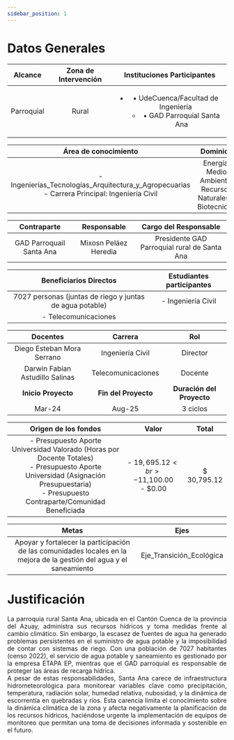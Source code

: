 ```yaml
---
sidebar_position: 1
---
```


# Datos Generales

|   Alcance  | Zona de Intervención |   Instituciones Participantes   |
|:----------:|:--------------------:|:-------------------------------:|
| Parroquial |        Rural         | <ul><li>&#8226; UdeCuenca/Facultad de Ingeniería  <ul><li>&#8226; GAD Parroquial Santa Ana </li></ul>|




|                  Área de conocimiento                  |                            Dominios                       | 
|:------------------------------------------------------:|:---------------------------------------------------------:|
| - Ingenierías_Tecnologías_Arquitectura_y_Agropecuarias <br> - Carrera Principal:  Ingeniería Civil | Energía, Medio Ambiente, Recursos Naturales y Biotecnicos |




|         Contraparte      |      Responsable      |          Cargo del Responsable              |
|:------------------------:|:---------------------:|:-------------------------------------------:| 
| GAD Parroquail Santa Ana | Mixosn Peláez Heredia |Presidente GAD Parroquial rural de Santa Ana |


|                    Beneficiarios Directos               |  Estudiantes participantes | 
|:------------------------------------------------------:|:-------------------------------------:|
|7027 personas (juntas de riego y juntas de agua potable) | - Ingeniería Civil <br>
- Telecomunicaciones |




|             Docentes            |     Carrera        |   Rol    |
|:-------------------------------:|:------------------:|:--------:|
|    Diego Esteban Mora Serrano   |  Ingeniería Civil  | Director |
| Darwin Fabian Astudillo Salinas | Telecomunicaciones |  Docente |
|       **Inicio Proyecto**       |**Fin del Proyecto**|**Duración del Proyecto**|
|              Mar-24             |       Aug-25       |3 ciclos  |




|             Origen de los fondos            |     Valor        |   Total    |
|:-------------------------------:|:------------------:|:--------:|
| - Presupuesto Aporte Universidad Valorado  (Horas por Docente Totales) <br> - Presupuesto Aporte Universidad (Asignación Presupuestaria) <br> - Presupuesto Contraparte/Comunidad Beneficiada | - $19,695.12 <br> -$11,100.00 <br> - $0.00 | $ 30,795.12 |


| Metas  | Ejes | 
|:----------:|:--------------------:|
| Apoyar y fortalecer la participación de las comunidades locales en la mejora de la gestión del agua y el saneamiento |   Eje_Transición_Ecológica   |


# Justificación

<div style="text-align: justify;">
La parroquia rural Santa Ana, ubicada en el Cantón Cuenca de la provincia del Azuay, administra sus recursos hídricos y toma medidas frente al cambio climático. Sin embargo, la escasez de fuentes de agua ha generado problemas persistentes en el suministro de agua potable y la imposibilidad de contar con sistemas de riego. Con una población de 7027 habitantes (censo 2022), el servicio de agua potable y saneamiento es gestionado por la empresa ETAPA EP, mientras que el GAD parroquial es responsable de proteger las áreas de recarga hídrica.
</div>

<div style="text-align: justify;">
A pesar de estas responsabilidades, Santa Ana carece de infraestructura hidrometeorológica para monitorear variables clave como precipitación, temperatura, radiación solar, humedad relativa, nubosidad, y la dinámica de escorrentía en quebradas y ríos. Esta carencia limita el conocimiento sobre la dinámica climática de la zona y afecta negativamente la planificación de los recursos hídricos, haciéndose urgente la implementación de equipos de monitoreo que permitan una toma de decisiones informada y sostenible en el futuro.
</div>



